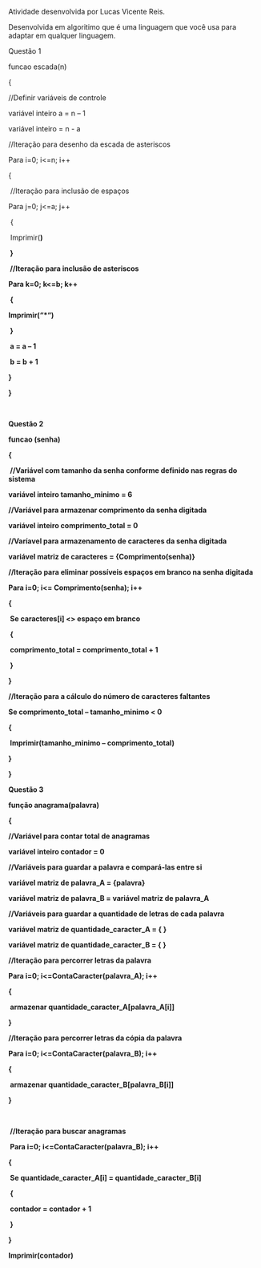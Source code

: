 Atividade desenvolvida por Lucas Vicente Reis.

Desenvolvida em algoritimo que é uma linguagem que você usa para adaptar em qualquer linguagem.



Questão 1

funcao escada(n)

{

//Definir variáveis de controle

variável inteiro a = n – 1

variável inteiro = n - a

 

//Iteração para desenho da escada de asteriscos

Para i=0; i<=n; i++

{

​            //Iteração para inclusão de espaços

Para j=0; j<=a; j++

​            {

​                  Imprimir(<b>)

​            }

​            //Iteração para inclusão de asteriscos

Para k=0; k<=b; k++

​            {

Imprimir(“*“)

​            }

​            a = a – 1

​            b = b + 1     

}

}

​      

Questão 2

funcao (senha)

{

​      //Variável com tamanho da senha conforme definido nas regras do sistema

variável inteiro tamanho_minimo = 6

 

//Variável para armazenar comprimento da senha digitada

variável inteiro comprimento_total = 0

 

//Varíavel para armazenamento de caracteres da senha digitada

variável matriz de caracteres = {Comprimento(senha)}

 

//Iteração para eliminar possíveis espaços em branco na senha digitada

Para i=0; i<= Comprimento(senha); i++

{

​      Se caracteres[i] <> espaço em branco

​      {

​            comprimento_total = comprimento_total + 1

​      }

}

 

//Iteração para a cálculo do número de caracteres faltantes  

Se comprimento_total – tamanho_minimo < 0

{

​      Imprimir(tamanho_minimo – comprimento_total)

}

} 

 

Questão 3

função anagrama(palavra)

{

//Variável para contar total de anagramas

variável inteiro contador = 0

 

//Variáveis para guardar a palavra e compará-las entre si

variável matriz de palavra_A = {palavra}

variável matriz de palavra_B = variável matriz de palavra_A

 

//Variáveis para guardar a quantidade de letras de cada palavra

variável matriz de quantidade_caracter_A = { }

variável matriz de quantidade_caracter_B = { }

 

//Iteração para percorrer letras da palavra

Para i=0; i<=ContaCaracter(palavra_A); i++

{

​            armazenar quantidade_caracter_A[palavra_A[i]]

}

 

//Iteração para percorrer letras da cópia da palavra

Para i=0; i<=ContaCaracter(palavra_B); i++

{

​            armazenar quantidade_caracter_B[palavra_B[i]]

}

​      

​      //Iteração para buscar anagramas

​      Para i=0; i<=ContaCaracter(palavra_B); i++

{

​      Se quantidade_caracter_A[i] = quantidade_caracter_B[i]

​      {

​            contador = contador + 1

​      }

}

 

Imprimir(contador)